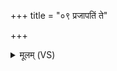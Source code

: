 +++
title = "०९ प्रजापतिं ते"

+++
<details><summary>मूलम् (VS)</summary>

प्र॒जाप॑तिं॒ ते प्र॒जन॑नवन्तमृच्छन्तु।  
ये मा॑ऽघा॒यवो॑ ध्रु॒वाया॑ दि॒शो᳡ऽभि॒दासा॑त् ॥
</details>